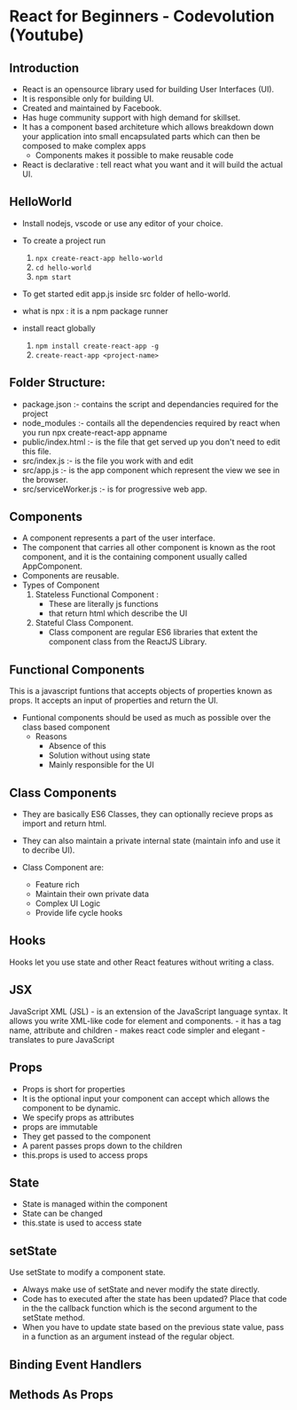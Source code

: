 # React for Beginners - Codevolution (Youtube)

## Introduction
- React is an opensource library used for building User Interfaces (UI).
- It is responsible only for building UI.
- Created and maintained by Facebook.
- Has huge community support with high demand for skillset.
- It has a component based architeture which allows breakdown down your application into small encapsulated parts which can then be composed to make complex apps
	- Components makes it possible to make reusable code
- React is declarative : tell react what you want and it will build the actual UI.

## HelloWorld
- Install nodejs, vscode or use any editor of your choice.

- To create a project run
	1. `npx create-react-app hello-world`
	2. `cd hello-world`
	3. `npm start`
- To get started edit app.js inside src folder of hello-world.
- what is npx : it is a npm package runner
- install react globally
	1. `npm install create-react-app -g`
	2. `create-react-app <project-name>`

## Folder Structure:
- package.json :- contains the script and dependancies required for the project
- node_modules :- contails all the dependencies required by react when you run npx create-react-app appname
- public/index.html :- is the file that get served up you don't need to edit this file.
- src/index.js :- is the file you work with and edit
- src/app.js :- is the app component which represent the view we see in the browser.
- src/serviceWorker.js :- is for progressive web app.

## Components
- A component represents a part of the user interface.
- The component that carries all other component is known as the root component, and it is the containing component usually called AppComponent.
- Components are reusable.
- Types of Component
	1. Stateless Functional Component : 
		- These are literally js functions 
		- that return html which describe the UI
	2. Stateful Class Component.
		- Class component are regular ES6 libraries that extent the component class from the ReactJS Library.

## Functional Components
This is a javascript funtions that accepts objects of properties known as props. It accepts an input of properties and return the UI.

- Funtional components should be used as much as possible over the class based component
	- Reasons
		- Absence of this
		- Solution without using state
		- Mainly responsible for the UI

## Class Components
- They are basically ES6 Classes, they can optionally recieve props as import and return html.
- They can also maintain a private internal state (maintain info and use it to decribe UI).


- Class Component are:
	- Feature rich
	- Maintain their own private data
	- Complex UI Logic
	- Provide life cycle hooks

## Hooks
Hooks let you use state and other React features without writing a class.


## JSX
JavaScript XML (JSL) - is an extension of the JavaScript language syntax. It allows you write XML-like code for element and components.
	- it has a tag name, attribute and children
	- makes react code simpler and elegant
	- translates to pure JavaScript

## Props
- Props is short for properties
- It is the optional input your component can accept which allows the component to be dynamic.
- We specify props as attributes
- props are immutable
- They get passed to the component
- A parent passes props down to the children
- this.props is used to access props

## State
- State is managed within the component
- State can be changed
- this.state is used to access state

## setState
Use setState to modify a component state.
- Always make use of setState and never modify the state directly.
- Code has to executed after the state has been updated? Place that code in the the callback function which is the second argument to the setState method.
- When you have to update state based on the previous state value, pass in a function as an argument instead of the regular object.

## Binding Event Handlers

## Methods As Props